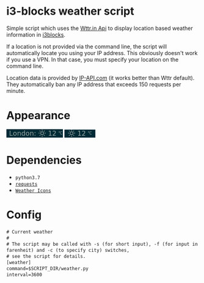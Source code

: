 # i3-blocks weather script

Simple script which uses the [Wttr.in Api](https://github.com/chubin/wttr.in) to display location based weather information in [i3blocks](https://github.com/vivien/i3blocks).



If a location is not provided via the command line, the script will
automatically locate you using your IP address. This obviously doesn't work if you use a VPN. In that case, you must specify your location on the command line.

Location data is provided by [IP-API.com](http://ip-api.com) (it works better than Wttr default). They automatically ban any IP address that exceeds 150 requests per minute.

# Appearance
 ![](Images/full.png)
 ![](Images/short.png)      

# Dependencies

* `python3.7`
* [`requests`](https://github.com/psf/requests) 
* [`Weather Icons`](http://erikflowers.github.io/weather-icons/)

# Config

```
# Current weather
#
# The script may be called with -s (for short input), -f (for input in farenheit) and -c (to specify city) switches,
# see the script for details.
[weather]
command=$SCRIPT_DIR/weather.py 
interval=3600
```



